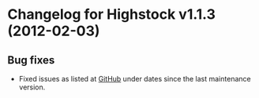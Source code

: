 # Changelog for Highstock v1.1.3 (2012-02-03)


## Bug fixes
- Fixed issues as listed at [GitHub](https://github.com/highcharts/highcharts/commits/main) under dates since the last maintenance version.